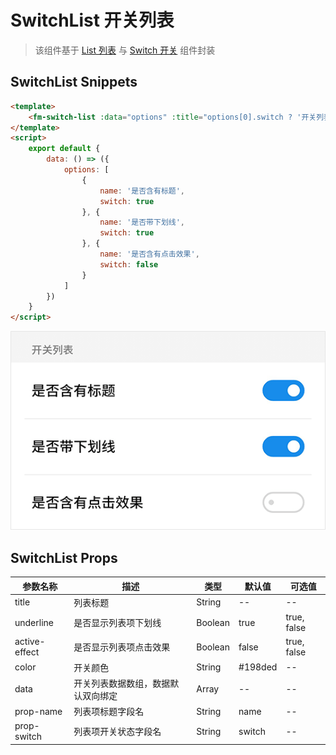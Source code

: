 # SwitchList 开关列表

> 该组件基于 [List 列表](list.md) 与 [Switch 开关](switch.md) 组件封装

## SwitchList Snippets

```html
<template>
    <fm-switch-list :data="options" :title="options[0].switch ? '开关列表' : ''" :underline="options[1].switch" :active-effect="options[2].switch"></fm-switch-list>
</template>
<script>
    export default {
        data: () => ({
            options: [
                {
                    name: '是否含有标题',
                    switch: true
                }, {
                    name: '是否带下划线',
                    switch: true
                }, {
                    name: '是否含有点击效果',
                    switch: false
                }
            ]
        })
    }
</script>
```

![](img/switch-list.png)

## SwitchList Props

| 参数名称 | 描述 | 类型 | 默认值 | 可选值 |
| ----- | ----- | ----- | ----- | ----- |
| title | 列表标题 | String | -- | -- |
| underline | 是否显示列表项下划线 | Boolean | true | true, false |
| active-effect | 是否显示列表项点击效果 | Boolean | false | true, false |
| color | 开关颜色 | String | #198ded | -- |
| data | 开关列表数据数组，数据默认双向绑定 | Array | -- | -- |
| prop-name | 列表项标题字段名 | String | name | -- |
| prop-switch | 列表项开关状态字段名 | String | switch | -- |